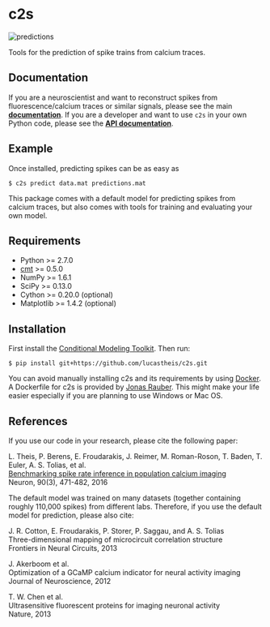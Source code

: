 # c2s

![predictions](https://raw.githubusercontent.com/lucastheis/c2s/media/predictions.png)

Tools for the prediction of spike trains from calcium traces.

## Documentation

If you are a neuroscientist and want to reconstruct spikes from fluorescence/calcium traces or
similar signals, please see the main [__documentation__](http://c2s.readthedocs.org/en/latest/).
If you are a developer and want to use `c2s` in your own Python code, please see the [__API documentation__](http://lucastheis.github.io/c2s/).

## Example

Once installed, predicting spikes can be as easy as

	$ c2s predict data.mat predictions.mat

This package comes with a default model for predicting spikes from calcium traces, but also comes
with tools for training and evaluating your own model.

## Requirements

* Python >= 2.7.0
* [cmt](https://github.com/lucastheis/cmt/) >= 0.5.0
* NumPy >= 1.6.1
* SciPy >= 0.13.0
* Cython >= 0.20.0 (optional)
* Matplotlib >= 1.4.2 (optional)

## Installation

First install the [Conditional Modeling Toolkit](https://github.com/lucastheis/cmt/). Then run:

	$ pip install git+https://github.com/lucastheis/c2s.git

You can avoid manually installing c2s and its requirements by using
[Docker](https://www.docker.com). A Dockerfile for c2s is provided
by [Jonas Rauber](https://github.com/jonasrauber/c2s-docker). This might make your life
easier especially if you are planning to use Windows or Mac OS.

## References

If you use our code in your research, please cite the following paper:

L. Theis, P. Berens, E. Froudarakis, J. Reimer, M. Roman-Roson, T. Baden, T. Euler, A. S. Tolias, et al.  
[Benchmarking spike rate inference in population calcium imaging](https://bethgelab.org/publication/2016_05_theis/)  
Neuron, 90(3), 471-482, 2016

The default model was trained on many datasets (together containing roughly 110,000 spikes) from
different labs. Therefore, if you use the default model for prediction, please also cite:

J. R. Cotton, E. Froudarakis, P. Storer, P. Saggau, and A. S. Tolias  
Three-dimensional mapping of microcircuit correlation structure  
Frontiers in Neural Circuits, 2013

J. Akerboom et al.  
Optimization of a GCaMP calcium indicator for neural activity imaging  
Journal of Neuroscience, 2012

T. W. Chen et al.  
Ultrasensitive fluorescent proteins for imaging neuronal activity  
Nature, 2013
